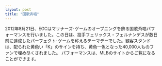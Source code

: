 ```yaml
---
layout: post
title: "国歌斉唱"
---
```


2012年8月21日、EGCはマリナーズ･ゲームのオープニングを飾る国歌斉唱パフォーマンスを行いました。この日は、投手フェリックス・フェルナンデスが数日前に達成したパーフェクト･ゲームを称えるテーマデーでした。観客スタンドは、配られた黄色い「K」のサインを持ち、黄色一色となった40,000人ものファンで埋め尽くされました。 パフォーマンスは、MLBのサイトからご覧になることができます。
